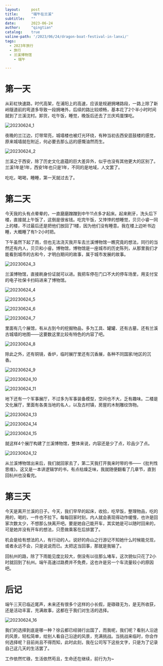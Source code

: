 ```yaml
---
layout:     post
title:      "端午在兰溪"
subtitle:   ""
date:       2023-06-24
author:     "qingtian"
catalog:    true
valine-path: '/2023/06/24/dragon-boat-festival-in-lanxi/'
tags:
  - 2023年旅行
  - 旅行
  - 兰溪博物馆
    - 端午

---
```


# 第一天

从彩虹快速路，时代高架，在浦阳上的高速，应该是规避拥堵路段，一路上除了新岭隧道前的弯道多导致一段拥堵外，后续的路比较顺畅，基本花了2个半小时时间就到了兰溪沈村。卸货，吃午饭，睡觉，晚饭后还去了兰庆鸡蛋馃吃。

![20230624_1](http://img.qingtian16265.com/20230624_1.png)

夜晚的兰江边，灯带常亮，城墙楼也被灯光环绕，有种当初去西安逛鼓楼的感觉，原来城墙就在附近，何必要去那么远的感慨油然而生。

![20230624_2](http://img.qingtian16265.com/20230624_2.png)

兰溪之于西安，除了历史文化底蕴的巨大差异外，似乎也没有其他更大的区别了。兰溪1年是1年，西安1年也只是1年，不同的是地域，人文罢了。

吃吃，喝喝，睡睡，第一天就过去了。

# 第二天

今天我的头有点晕晕的，一直磨磨蹭蹭到中午11点多才起床。起来刷牙，洗头后下楼，直接就上午饭了，这倒是很省钱。吃完午饭，又悻悻的想睡觉，贝贝小睿一同上的楼，不过最后还是把他们放回了1楼，因为他们没有睡意。我在楼上边听书边睡，大概睡了有1-2小时把。

下午虽然下起了雨，但也无法浇灭我开车去兰溪博物馆一瞧究竟的想法，同行的当然还有内人，贝贝和小睿。博物馆，博物馆是一座城市的历史陈列，从那里我们才能看到城市的古和今，才明白期间的故事，属于城市发展的故事。

![20230624_3](http://img.qingtian16265.com/20230624_3.jpeg)

兰溪博物馆，直接刷身份证就可以进。我把车停在门口不大的停车场里，用支付宝的电子社保卡扫码进来了博物馆。

![20230624_4](http://img.qingtian16265.com/20230624_4.jpeg)

![20230624_5](http://img.qingtian16265.com/20230624_5.jpeg)

![20230624_6](http://img.qingtian16265.com/20230624_6.jpeg)

![20230624_7](http://img.qingtian16265.com/20230624_7.jpeg)

里面有几个展馆，有从古到今的挖掘物品，多为工具、罐罐、还有古墓，还有兰溪古城墙的地图——这要数这里比较有特色的内容了吧。

![20230624_8](http://img.qingtian16265.com/20230624_8.jpeg)

除此之外，还有铜镜，香炉，临时展厅里还有沉香展，各种不同国家/地区的沉香。

![20230624_9](http://img.qingtian16265.com/20230624_9.jpeg)

![20230624_10](http://img.qingtian16265.com/20230624_10.jpeg)

![20230624_11](http://img.qingtian16265.com/20230624_11.jpeg)

地下还有一个军事展厅，不过多为军事装备模型，空间也不大，乏有趣味。二楼是文化展厅，里面有各类当地的名人，以及古村镇，房屋的木制雕纹饰物。

![20230624_13](http://img.qingtian16265.com/20230624_13.jpeg)

![20230624_14](http://img.qingtian16265.com/20230624_14.jpeg)

![20230624_15](http://img.qingtian16265.com/20230624_15.jpeg)

就这样4个展厅构建了兰溪博物馆，整体来说，内容还是少了点，珍品少了点。

![20230624_12](http://img.qingtian16265.com/20230624_12.jpeg)

从兰溪博物馆出来后，我们就回家去了，第二天我打开我来时带的书——《批判性思维》。这又是一本讲逻辑学的书，有点枯燥乏味，我就随便翻看了几章节，直到回杭州也没看完。

# 第三天

今天是离开兰溪的日子。今天，我们早早的起床，收拾，吃早饭，整理物品，吃的用的，喝的，一件也不拉下。每每回家时刻，内人就会表现得动作缓慢，也许是回家次数太少，不想那么快离开吧。要是她自己能开车，其实她是可以随时回来的，可是她并没有开车的想法，只愿做乘客在后排罢了。

机会是给有想法的人，有行动的人。说好的舟山之行游记不知她什么时候能兑现，或者永远不会，只是说说而已。太把这当回事，那就是我输了。

回杭州的路，除了下雨能见度比较大，倒没有以往那么堵车，这次貌似只花了2小时就回到了杭州。端午高速过路费并不免费，这也许是另一个车流量较小的原因吧。
# 后记

端午三天已临近尾声，未来还有很多个这样的小长假，是碌碌无为，是无所收获，还是活动丰富，充满故事，这都在于我们对生活的选择。

![20230624_16](http://img.qingtian16265.com/20230624_16.jpeg)

我们的选择到底是哪一种？徐云都已经骑行出国了，而我呢，我们呢？看别人沿途的风景，轻松简单，给别人看自己沿途的风景，充满挑战。当挑战来临时，你会作何选择呢？目前尚且不得而知，此时此刻，我在公司写下这些文字，只是为了记录自己这几天的生活罢了。

工作依然忙碌，生活依然苟且，生命还在继续，前行为为~
